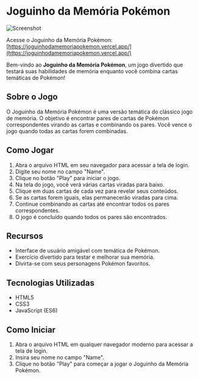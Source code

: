 # Joguinho da Memória Pokémon

![Screenshot](https://meusjoguinhos.vercel.app/img/JoguinhoDaMemoria.png)

Acesse o Joguinho da Memória Pokémon: [https://joguinhodamemoriapokemon.vercel.app/](https://joguinhodamemoriapokemon.vercel.app/)

Bem-vindo ao **Joguinho da Memória Pokémon**, um jogo divertido que testará suas habilidades de memória enquanto você combina cartas temáticas de Pokémon!

## Sobre o Jogo

O Joguinho da Memória Pokémon é uma versão temática do clássico jogo de memória. O objetivo é encontrar pares de cartas de Pokémon correspondentes virando as cartas e combinando os pares. Você vence o jogo quando todas as cartas forem combinadas.

## Como Jogar

1. Abra o arquivo HTML em seu navegador para acessar a tela de login.
2. Digite seu nome no campo "Name".
3. Clique no botão "Play" para iniciar o jogo.
4. Na tela do jogo, você verá várias cartas viradas para baixo.
5. Clique em duas cartas de cada vez para revelar seus conteúdos.
6. Se as cartas forem iguais, elas permanecerão viradas para cima.
7. Continue combinando as cartas até encontrar todos os pares correspondentes.
8. O jogo é concluído quando todos os pares são encontrados.

## Recursos

-   Interface de usuário amigável com temática de Pokémon.
-   Exercício divertido para testar e melhorar sua memória.
-   Divirta-se com seus personagens Pokémon favoritos.

## Tecnologias Utilizadas

-   HTML5
-   CSS3
-   JavaScript (ES6)

## Como Iniciar

1. Abra o arquivo HTML em qualquer navegador moderno para acessar a tela de login.
2. Insira seu nome no campo "Name".
3. Clique no botão "Play" para começar a jogar o Joguinho da Memória Pokémon.

